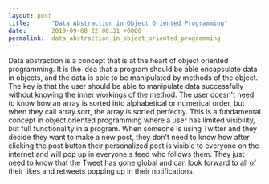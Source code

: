 ```yaml
---
layout: post
title:      "Data Abstraction in Object Oriented Programming"
date:       2019-09-08 22:00:31 +0000
permalink:  data_abstraction_in_object_oriented_programming
---
```



Data abstraction is a concept that is at the heart of object oriented programming. It is the idea that a program should be able encapsulate data in objects, and the data is able to be manipulated by methods of the object. The key is that the user should be able to manipulate data successfully without knowing the inner workings of the method. The user doesn't need to know how an array is sorted into alphabetical or numerical order, but when they call array.sort, the array is sorted perfectly. This is a fundamental concept in object oriented programming where a user has limited visibility, but full functionality in a program. When someone is using Twitter and they decide they want to make a new post, they don't need to know how after clicking the post button their personalized post is visible to everyone on the internet and will pop up in everyone's feed who follows them. They just need to know that the Tweet has gone global and can look forward to all of their likes and retweets popping up in their notifications.
